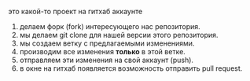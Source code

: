 это какой-то проект на гитхаб аккаунте


1. делаем форк (fork) интересующего нас репозитория.
2. мы делаем git clone для нашей версии этого репозитория.
3. мы создаем ветку с предлагаемыми изменениями.
4. производим все изменения **только** в этой ветке.
5. отправляем эти изменения на свой аккаунт (push).
5. в окне на гитхаб появляется возможность отправить pull request.